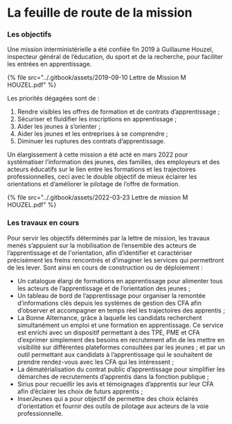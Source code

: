 # La feuille de route de la mission

### Les o**bjectifs**

Une mission interministérielle a été confiée fin 2019 à Guillaume Houzel, inspecteur général de l’éducation, du sport et de la recherche, pour faciliter les entrées en apprentissage.&#x20;

{% file src="../.gitbook/assets/2019-09-10 Lettre de Mission M HOUZEL.pdf" %}

Les priorités dégagées sont de :&#x20;

1. Rendre visibles les offres de formation et de contrats d’apprentissage ;&#x20;
2. Sécuriser et fluidifier les inscriptions en apprentissage ;&#x20;
3. Aider les jeunes à s’orienter ;&#x20;
4. Aider les jeunes et les entreprises à se comprendre ;&#x20;
5. Diminuer les ruptures des contrats d’apprentissage.

Un élargissement à cette mission a été acté en mars 2022 pour systématiser l’information des jeunes, des familles, des employeurs et des acteurs éducatifs sur le lien entre les formations et les trajectoires professionnelles, ceci avec le double objectif de mieux éclairer les orientations et d’améliorer le pilotage de l’offre de formation.

{% file src="../.gitbook/assets/2022-03-23 Lettre de mission M HOUZEL.pdf" %}

### Les travaux en cours

Pour servir les objectifs déterminés par la lettre de mission, les travaux menés s’appuient sur la mobilisation de l’ensemble des acteurs de l’apprentissage et de l'orientation, afin d’identifier et caractériser précisément les freins rencontrés et d’imaginer les services qui permettront de les lever. Sont ainsi en cours de construction ou de déploiement :

* Un catalogue élargi de formations en apprentissage pour alimenter tous les acteurs de l’apprentissage et de l’orientation des jeunes ;
* Un tableau de bord de l’apprentissage pour organiser la remontée d’informations clés depuis les systèmes de gestion des CFA afin d’observer et accompagner en temps réel les trajectoires des apprentis ;
* La Bonne Alternance, grâce à laquelle les candidats recherchent simultanément un emploi et une formation en apprentissage. Ce service est enrichi avec un dispositif permettant à des TPE, PME et CFA d’exprimer simplement des besoins en recrutement afin de les mettre en visibilité sur différentes plateformes consultées par les jeunes ; et par un outil permettant aux candidats à l’apprentissage qui le souhaitent de prendre rendez-vous avec les CFA qui les intéressent ;
* La dématérialisation du contrat public d’apprentissage pour simplifier les démarches de recrutements d’apprentis dans la fonction publique ;
* Sirius pour recueillir les avis et témoignages d’apprentis sur leur CFA afin d’éclairer les choix de futurs apprentis ;
* InserJeunes qui a pour objectif de permettre des choix éclairés d'orientation et fournir des outils de pilotage aux acteurs de la voie professionnelle.



